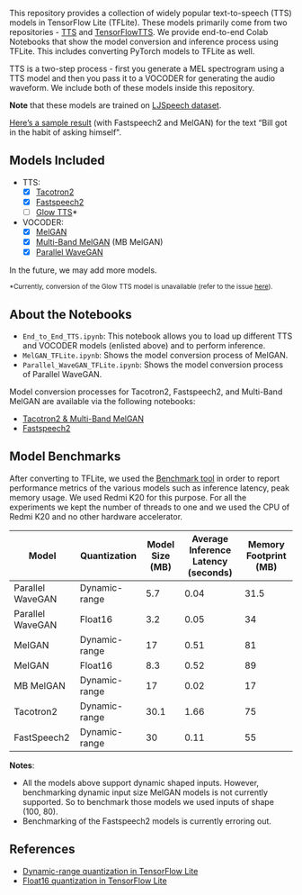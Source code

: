 This repository provides a collection of widely popular text-to-speech (TTS) models in TensorFlow Lite (TFLite). These models primarily come from two repositories - [TTS](https://github.com/mozilla/TTS) and [TensorFlowTTS](https://github.com/TensorSpeech/TensorFlowTTS). We provide end-to-end Colab Notebooks that show the model conversion and inference process using TFLite. This includes converting PyTorch models to TFLite as well. 

TTS is a two-step process - first you generate a MEL spectrogram using a TTS model and then you pass it to a VOCODER for generating the audio waveform.  We include both of these models inside this repository.  

**Note** that these models are trained on [LJSpeech dataset](https://www.tensorflow.org/datasets/catalog/ljspeech).

[Here’s a sample result](https://storage.googleapis.com/demo-experiments/demo_tts.wav) (with Fastspeech2 and MelGAN) for the text “Bill got in the habit of asking himself".

## Models Included


- TTS:
    - [x] [Tacotron2](https://github.com/NVIDIA/tacotron2)
    - [x] [Fastspeech2](https://arxiv.org/abs/2006.04558)
    - [ ] [Glow TTS](https://arxiv.org/abs/2005.11129)*
- VOCODER:
    - [x] [MelGAN](https://arxiv.org/abs/1910.06711)
    - [x] [Multi-Band MelGAN](https://arxiv.org/abs/2005.05106) (MB MelGAN)
    - [x] [Parallel WaveGAN](https://arxiv.org/abs/1910.11480)

In the future, we may add more models.

<small> *Currently, conversion of the Glow TTS model is unavailable (refer to the issue [here](https://github.com/mozilla/TTS/issues/608)). </small>

## About the Notebooks
- `End_to_End_TTS.ipynb`: This notebook allows you to load up different TTS and VOCODER models (enlisted above) and to perform inference. 
- `MelGAN_TFLite.ipynb`: Shows the model conversion process of MelGAN. 
- `Parallel_WaveGAN_TFLite.ipynb`: Shows the model conversion process of Parallel WaveGAN. 

Model conversion processes for Tacotron2, Fastspeech2, and Multi-Band MelGAN are available via the following notebooks:

- [Tacotron2 & Multi-Band MelGAN](https://colab.research.google.com/github/mozilla/TTS/blob/master/notebooks/DDC_TTS_and_MultiBand_MelGAN_TFLite_Example.ipynb)
- [Fastspeech2](https://github.com/TensorSpeech/TensorFlowTTS/blob/master/notebooks/TensorFlowTTS_FastSpeech_with_TFLite.ipynb)
## Model Benchmarks

After converting to TFLite, we used the [Benchmark tool](https://www.tensorflow.org/lite/performance/measurement) in order to report performance metrics of the various models such as inference latency, peak memory usage. We used Redmi K20 for this purpose. For all the experiments we kept the number of threads to one and we used the CPU of Redmi K20 and no other hardware accelerator. 

| **Model**        | **Quantization** | **Model Size (MB)** | **Average Inference Latency (seconds)** | **Memory Footprint (MB)** |
| ---------------- | ---------------- | ------------------- | --------------------------------------- | ------------------------- |
| Parallel WaveGAN | Dynamic-range    | 5.7                 | 0.04                                    | 31.5                      |
| Parallel WaveGAN | Float16          | 3.2                 | 0.05                                    | 34                        |
| MelGAN           | Dynamic-range    | 17                  | 0.51                                    | 81                        |
| MelGAN           | Float16          | 8.3                 | 0.52                                    | 89                        |
| MB MelGAN        | Dynamic-range    | 17                  | 0.02                                    | 17                        |
| Tacotron2        | Dynamic-range    | 30.1                | 1.66                                    | 75                        |
| FastSpeech2      | Dynamic-range    | 30                  | 0.11                                    | 55                        |

**Notes**:

- All the models above support dynamic shaped inputs. However, benchmarking dynamic input size MelGAN models is not currently supported. So to benchmark those models we used inputs of shape (100, 80).
- Benchmarking of the Fastspeech2 models is currently erroring out. 


## References
- [Dynamic-range quantization in TensorFlow Lite](https://www.tensorflow.org/lite/performance/post_training_quant)
- [Float16 quantization in TensorFlow Lite](https://www.tensorflow.org/lite/performance/post_training_float16_quant)
